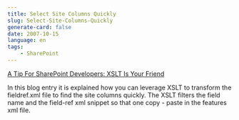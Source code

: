 ```yaml
---
title: Select Site Columns Quickly
slug: Select-Site-Columns-Quickly
generate-card: false
date: 2007-10-15
language: en
tags:
    - SharePoint
---
```



[A Tip For SharePoint Developers: XSLT Is Your Friend](http://johnholliday.net/archive/2007/10/14/A-Tip-For-SharePoint-Developers-XSLT-Is-Your-Friend.aspx)



In this blog entry it is explained how you can leverage XSLT to transform the fieldref.xml file to find the site columns quickly. The XSLT filters the field name and the field-ref xml snippet so that one copy - paste in the features xml file.